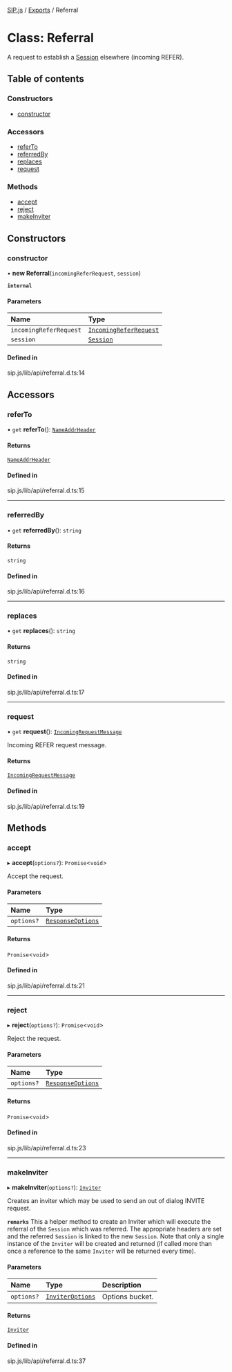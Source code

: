 [SIP.js](../README.md) / [Exports](../modules.md) / Referral

# Class: Referral

A request to establish a [Session](Session.md) elsewhere (incoming REFER).

## Table of contents

### Constructors

- [constructor](Referral.md#constructor)

### Accessors

- [referTo](Referral.md#referto)
- [referredBy](Referral.md#referredby)
- [replaces](Referral.md#replaces)
- [request](Referral.md#request)

### Methods

- [accept](Referral.md#accept)
- [reject](Referral.md#reject)
- [makeInviter](Referral.md#makeinviter)

## Constructors

### constructor

• **new Referral**(`incomingReferRequest`, `session`)

**`internal`**

#### Parameters

| Name | Type |
| :------ | :------ |
| `incomingReferRequest` | [`IncomingReferRequest`](../interfaces/IncomingReferRequest.md) |
| `session` | [`Session`](Session.md) |

#### Defined in

sip.js/lib/api/referral.d.ts:14

## Accessors

### referTo

• `get` **referTo**(): [`NameAddrHeader`](NameAddrHeader.md)

#### Returns

[`NameAddrHeader`](NameAddrHeader.md)

#### Defined in

sip.js/lib/api/referral.d.ts:15

___

### referredBy

• `get` **referredBy**(): `string`

#### Returns

`string`

#### Defined in

sip.js/lib/api/referral.d.ts:16

___

### replaces

• `get` **replaces**(): `string`

#### Returns

`string`

#### Defined in

sip.js/lib/api/referral.d.ts:17

___

### request

• `get` **request**(): [`IncomingRequestMessage`](IncomingRequestMessage.md)

Incoming REFER request message.

#### Returns

[`IncomingRequestMessage`](IncomingRequestMessage.md)

#### Defined in

sip.js/lib/api/referral.d.ts:19

## Methods

### accept

▸ **accept**(`options?`): `Promise`<`void`\>

Accept the request.

#### Parameters

| Name | Type |
| :------ | :------ |
| `options?` | [`ResponseOptions`](../interfaces/ResponseOptions.md) |

#### Returns

`Promise`<`void`\>

#### Defined in

sip.js/lib/api/referral.d.ts:21

___

### reject

▸ **reject**(`options?`): `Promise`<`void`\>

Reject the request.

#### Parameters

| Name | Type |
| :------ | :------ |
| `options?` | [`ResponseOptions`](../interfaces/ResponseOptions.md) |

#### Returns

`Promise`<`void`\>

#### Defined in

sip.js/lib/api/referral.d.ts:23

___

### makeInviter

▸ **makeInviter**(`options?`): [`Inviter`](Inviter.md)

Creates an inviter which may be used to send an out of dialog INVITE request.

**`remarks`**
This a helper method to create an Inviter which will execute the referral
of the `Session` which was referred. The appropriate headers are set and
the referred `Session` is linked to the new `Session`. Note that only a
single instance of the `Inviter` will be created and returned (if called
more than once a reference to the same `Inviter` will be returned every time).

#### Parameters

| Name | Type | Description |
| :------ | :------ | :------ |
| `options?` | [`InviterOptions`](../interfaces/InviterOptions.md) | Options bucket. |

#### Returns

[`Inviter`](Inviter.md)

#### Defined in

sip.js/lib/api/referral.d.ts:37
